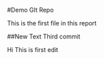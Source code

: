 #Demo GIt Repo

This is the first file in this report

##New Text
Third commit

Hi This is first edit

